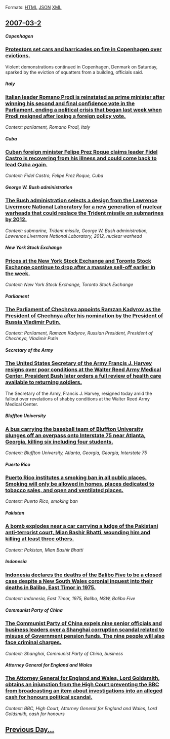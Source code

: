 
Formats: [HTML](2007/03/2/index.html)  [JSON](2007/03/2/index.json)  [XML](2007/03/2/index.xml)  

## [2007-03-2](/news/2007/03/2/index.md)

##### Copenhagen
### [ Protestors set cars and barricades on fire in Copenhagen over evictions. ](/news/2007/03/2/protestors-set-cars-and-barricades-on-fire-in-copenhagen-over-evictions.md)
Violent demonstrations continued in Copenhagen, Denmark on Saturday, sparked by the eviction of squatters from a building, officials said.

##### Italy
### [ Italian leader Romano Prodi is reinstated as prime minister after winning his second and final confidence vote in the Parliament, ending a political crisis that began last week when Prodi resigned after losing a foreign policy vote. ](/news/2007/03/2/italian-leader-romano-prodi-is-reinstated-as-prime-minister-after-winning-his-second-and-final-confidence-vote-in-the-parliament-ending-a.md)
_Context: parliament, Romano Prodi, Italy_

##### Cuba
### [ Cuban foreign minister Felipe Prez Roque claims leader Fidel Castro is recovering from his illness and could come back to lead Cuba again. ](/news/2007/03/2/cuban-foreign-minister-felipe-perez-roque-claims-leader-fidel-castro-is-recovering-from-his-illness-and-could-come-back-to-lead-cuba-again.md)
_Context: Fidel Castro, Felipe Prez Roque, Cuba_

##### George W. Bush administration
### [ The Bush administration selects a design from the Lawrence Livermore National Laboratory for a new generation of nuclear warheads that could replace the Trident missile on submarines by 2012. ](/news/2007/03/2/the-bush-administration-selects-a-design-from-the-lawrence-livermore-national-laboratory-for-a-new-generation-of-nuclear-warheads-that-coul.md)
_Context: submarine, Trident missile, George W. Bush administration, Lawrence Livermore National Laboratory, 2012, nuclear warhead_

##### New York Stock Exchange
### [ Prices at the New York Stock Exchange and Toronto Stock Exchange continue to drop after a massive sell-off earlier in the week. ](/news/2007/03/2/prices-at-the-new-york-stock-exchange-and-toronto-stock-exchange-continue-to-drop-after-a-massive-sell-off-earlier-in-the-week.md)
_Context: New York Stock Exchange, Toronto Stock Exchange_

##### Parliament
### [ The Parliament of Chechnya appoints Ramzan Kadyrov as the President of Chechnya after his nomination by the President of Russia Vladimir Putin. ](/news/2007/03/2/the-parliament-of-chechnya-appoints-ramzan-kadyrov-as-the-president-of-chechnya-after-his-nomination-by-the-president-of-russia-vladimir-pu.md)
_Context: Parliament, Ramzan Kadyrov, Russian President, President of Chechnya, Vladimir Putin_

##### Secretary of the Army
### [ The United States Secretary of the Army Francis J. Harvey resigns over poor conditions at the Walter Reed Army Medical Center. President Bush later orders a full review of health care available to returning soldiers. ](/news/2007/03/2/the-united-states-secretary-of-the-army-francis-j-harvey-resigns-over-poor-conditions-at-the-walter-reed-army-medical-center-president-bu.md)
The Secretary of the Army, Francis J. Harvey, resigned today amid the fallout over revelations of shabby conditions at the Walter Reed Army Medical Center.

##### Bluffton University
### [ A bus carrying the baseball team of Bluffton University plunges off an overpass onto Interstate 75 near Atlanta, Georgia, killing six including four students. ](/news/2007/03/2/a-bus-carrying-the-baseball-team-of-bluffton-university-plunges-off-an-overpass-onto-interstate-75-near-atlanta-georgia-killing-six-inclu.md)
_Context: Bluffton University, Atlanta, Georgia, Georgia, Interstate 75_

##### Puerto Rico
### [ Puerto Rico institutes a smoking ban in all public places. Smoking will only be allowed in homes, places dedicated to tobacco sales, and open and ventilated places. ](/news/2007/03/2/puerto-rico-institutes-a-smoking-ban-in-all-public-places-smoking-will-only-be-allowed-in-homes-places-dedicated-to-tobacco-sales-and-op.md)
_Context: Puerto Rico, smoking ban_

##### Pakistan
### [ A bomb explodes near a car carrying a judge of the Pakistani anti-terrorist court, Mian Bashir Bhatti, wounding him and killing at least three others. ](/news/2007/03/2/a-bomb-explodes-near-a-car-carrying-a-judge-of-the-pakistani-anti-terrorist-court-mian-bashir-bhatti-wounding-him-and-killing-at-least-th.md)
_Context: Pakistan, Mian Bashir Bhatti_

##### Indonesia
### [ Indonesia declares the deaths of the Balibo Five to be a closed case despite a New South Wales coronial inquest into their deaths in Balibo, East Timor in 1975. ](/news/2007/03/2/indonesia-declares-the-deaths-of-the-balibo-five-to-be-a-closed-case-despite-a-new-south-wales-coronial-inquest-into-their-deaths-in-balibo.md)
_Context: Indonesia, East Timor, 1975, Balibo, NSW, Balibo Five_

##### Communist Party of China
### [ The Communist Party of China expels nine senior officials and business leaders over a Shanghai corruption scandal related to misuse of Government pension funds. The nine people will also face criminal charges. ](/news/2007/03/2/the-communist-party-of-china-expels-nine-senior-officials-and-business-leaders-over-a-shanghai-corruption-scandal-related-to-misuse-of-gove.md)
_Context: Shanghai, Communist Party of China, business_

##### Attorney General for England and Wales
### [ The Attorney General for England and Wales, Lord Goldsmith, obtains an injunction from the High Court preventing the BBC from broadcasting an item about investigations into an alleged cash for honours political scandal. ](/news/2007/03/2/the-attorney-general-for-england-and-wales-lord-goldsmith-obtains-an-injunction-from-the-high-court-preventing-the-bbc-from-broadcasting.md)
_Context: BBC, High Court, Attorney General for England and Wales, Lord Goldsmith, cash for honours_

## [Previous Day...](/news/2007/03/1/index.md)

